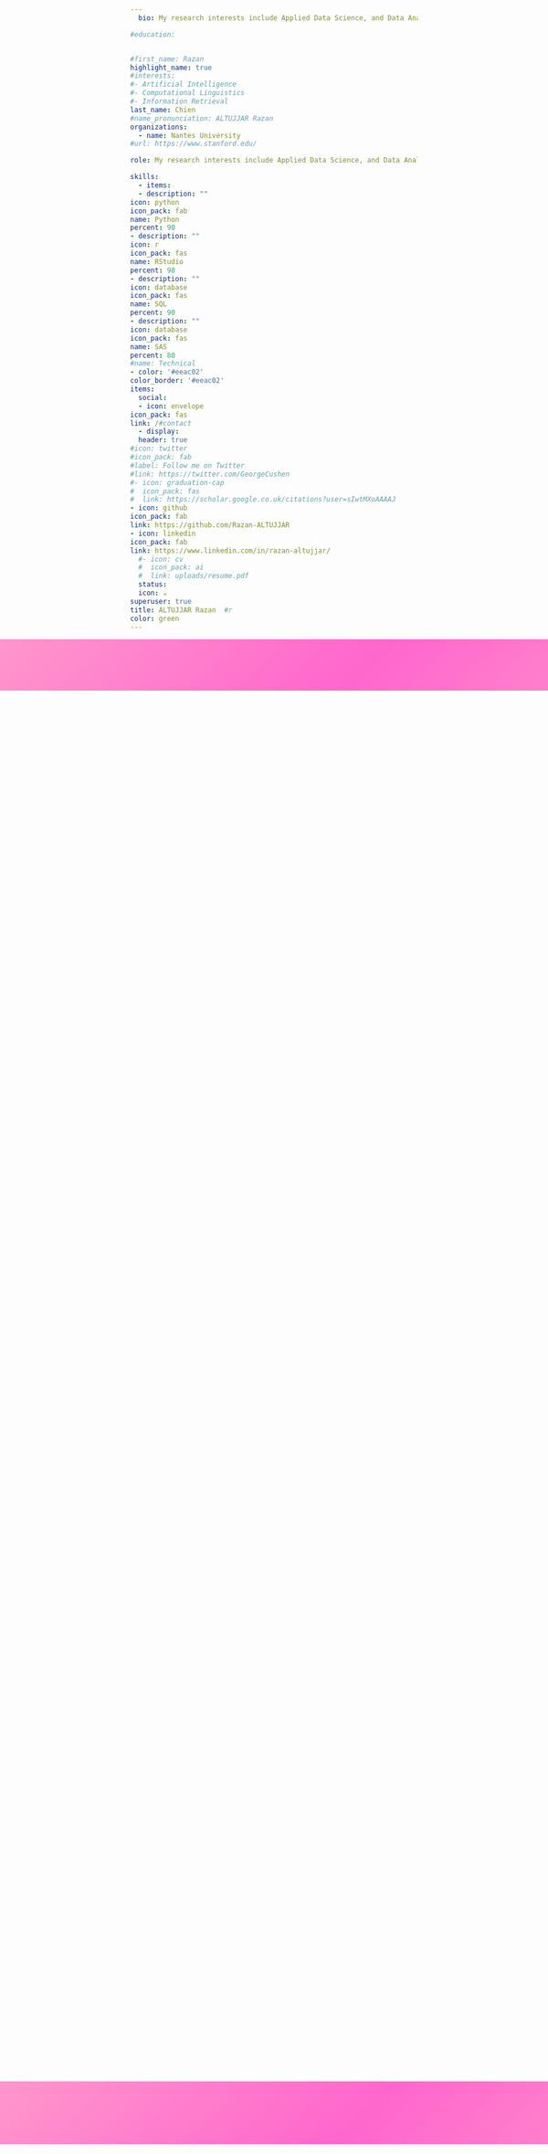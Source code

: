 ```yaml
---
  bio: My research interests include Applied Data Science, and Data Analytics.

#education:


#first_name: Razan
highlight_name: true
#interests:
#- Artificial Intelligence
#- Computational Linguistics
#- Information Retrieval
last_name: Chien
#name_pronunciation: ALTUJJAR Razan 
organizations:
  - name: Nantes University
#url: https://www.stanford.edu/

role: My research interests include Applied Data Science, and Data Analytics

skills:
  - items:
  - description: ""
icon: python
icon_pack: fab
name: Python
percent: 90
- description: ""
icon: r
icon_pack: fas
name: RStudio
percent: 98  
- description: ""
icon: database
icon_pack: fas
name: SQL
percent: 90
- description: ""
icon: database
icon_pack: fas
name: SAS
percent: 80
#name: Technical
- color: '#eeac02'
color_border: '#eeac02'
items:
  social:
  - icon: envelope
icon_pack: fas
link: /#contact
  - display:
  header: true
#icon: twitter
#icon_pack: fab
#label: Follow me on Twitter
#link: https://twitter.com/GeorgeCushen
#- icon: graduation-cap
#  icon_pack: fas
#  link: https://scholar.google.co.uk/citations?user=sIwtMXoAAAAJ
- icon: github
icon_pack: fab
link: https://github.com/Razan-ALTUJJAR
- icon: linkedin
icon_pack: fab
link: https://www.linkedin.com/in/razan-altujjar/
  #- icon: cv
  #  icon_pack: ai
  #  link: uploads/resume.pdf
  status:
  icon: ☕️
superuser: true
title: ALTUJJAR Razan  #r
color: green
---
```


<style>
  .profile-section {
    display: flex;
    align-items: center;
    justify-content: flex-start; /* Alignement à gauche pour toute la section */
      background: linear-gradient(135deg, #ff99cc, #ff66cc, #ff99cc, #ff66cc); /* Bright colors */
                                  background-size: 200% 200%; /* Increased size for faster transitions */
                                    animation: gradient 5s ease infinite; /* Faster animation */
                                    color: black; /* Text color for better contrast */
                                    padding: 5px 20px; /* Padding around the section */
                                    border-radius: 8 15 80px 98px; /* Rounded corners */
                                    width: 100%;
                                  position: fixed;
                                  top: 30 px; /* Position below your RMarkdown taskbar */
                                    left: 0;
                                  z-index: 99999; /* Ensure it stays above other content */
  }

@keyframes gradient {
  0% {background-position: 0% 0%;}
50% {background-position: 100% 100%;}
100% {background-position: 0% 0%;}
}

.profile-details {
  display: flex;
  align-items: center;
  justify-content: flex-start; /* Align content to the left */
    width: auto; /* Adjust width to fit content */
    margin-left: 2500px; /* Margin-left to move text more to the left */
}

.profile-details h1 {
  font-size: 16px; /* Adjusted font size */
    margin: 0; /* Remove default margin */
    display: flex;
  align-items: center; /* Align text vertically */
}

.links {
  display: none; /* Hide the links section */
}
</style>



<style>
  .bottom-section {
    display: flex;
    align-items: center;
    justify-content: flex-start; /* Alignement à gauche pour toute la section */
      background: linear-gradient(135deg, #ff99cc, #ff66cc, #ff99cc, #ff66cc); /* Bright colors */
                                  background-size: 200% 200%; /* Increased size for faster transitions */
                                    animation: gradient 5s ease infinite; /* Faster animation */
                                    color: black; /* Text color for better contrast */
                                    padding: 5px 20px; /* Padding around the section */
                                    border-radius: 8 15 80px 98px; /* Rounded corners */
                                    width: 100%;
                                  position: fixed;
                                  bottom: 190px; /* Position below your RMarkdown taskbar */
                                    left: 0;
                                  z-index: 9999; /* Ensure it stays above other content */
  }

@keyframes gradient {
  0% {background-position: 0% 0%;}
50% {background-position: 100% 100%;}
100% {background-position: 0% 0%;}
}

.bottom-details {
  display: flex;
  align-items: center;
  justify-content: flex-start; /* Align content to the left */
    width: auto; /* Adjust width to fit content */
    margin-left: 2800px; /* Margin-left to move text more to the left */ decale phr
    color: blue
}

.bottom-details h1 {
  font-size: 16px; /* Adjusted font size */
    margin: 0; /* Remove default margin */  # taille de la bar
    display: flex;
  align-items: center; /* Align text vertically */
  color: blue
}

.links {
  display: none; /* Hide the links section */
}
</style>




  
  <div class="profile-section">
  <div class="profile-details">
  <h1>👋 Hi there, I'm Razan</h1>
    </div>
</div>

  <div class="bottom-section">
  <div class="bottom-details">
  <h1>👋 Thanks for your visit</h1>
    </div>
</div>

